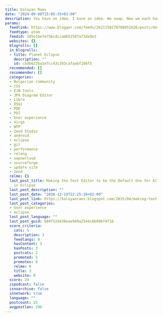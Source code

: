 ```yaml
---
title: Kaloyan Raev
date: "2024-09-08T15:05:35+03:00"
description: You have an idea. I have an idea. We swap. Now we each have two ideas.
params:
  feedlink: https://www.blogger.com/feeds/2621158270780051626/posts/default
  feedtype: atom
  feedid: 385e1be7e756cdccad652507a73da9e3
  websites: {}
  blogrolls: []
  in_blogrolls:
  - title: Planet Eclipse
    description: ""
    id: cbdb622ba1e7cc43c393ca7aabf106f5
  recommended: []
  recommender: []
  categories:
  - Bulgarian community
  - CSS
  - EJB Tools
  - JPA Diagram Editor
  - Libra
  - OSGi
  - PDE
  - PDT
  - User experience
  - Virgo
  - WTP
  - Zend Studio
  - android
  - eclipse
  - git
  - performance
  - releng
  - sapnwcloud
  - sourceforge
  - update site
  - zend
  relme: {}
  last_post_title: Making the Text Editor to be the Default One for All Unknown Files
    in Eclipse
  last_post_description: ""
  last_post_date: "2016-12-19T22:25:26+02:00"
  last_post_link: https://kaloyanraev.blogspot.com/2015/04/making-text-editor-to-be-default-one.html
  last_post_categories:
  - User experience
  - eclipse
  last_post_language: ""
  last_post_guid: b84f52d438eae949a2544c6b896f4f18
  score_criteria:
    cats: 5
    description: 3
    feedlangs: 0
    hasContent: 3
    hasPosts: 3
    postcats: 2
    promoted: 5
    promotes: 0
    relme: 0
    title: 3
    website: 0
  score: 24
  ispodcast: false
  isnoarchive: false
  innetwork: true
  language: ""
  postcount: 25
  avgpostlen: 296
---
```

